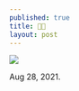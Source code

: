 ```yaml
---
published: true
title: 🙏🏻
layout: post
---
```



![]({{site.baseurl}}/images/EscalerasCBODE.jpg)

Aug 28, 2021.
